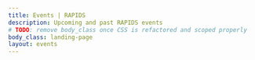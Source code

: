 ```yaml
---
title: Events | RAPIDS
description: Upcoming and past RAPIDS events
# TODO: remove body_class once CSS is refactored and scoped properly
body_class: landing-page
layout: events
---
```

